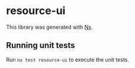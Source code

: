 # resource-ui

This library was generated with [Nx](https://nx.dev).

## Running unit tests

Run `nx test resource-ui` to execute the unit tests.
